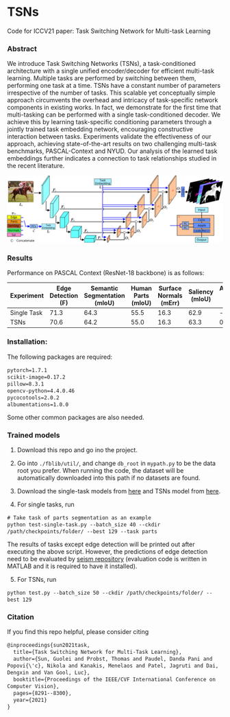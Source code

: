 # TSNs
Code for ICCV21 paper: Task Switching Network for Multi-task Learning

### Abstract
We introduce Task Switching Networks (TSNs), a task-conditioned architecture with a single unified encoder/decoder for efficient multi-task learning. Multiple tasks are performed by switching between them, performing one task at a time. TSNs have a constant number of parameters irrespective of the number of tasks. This scalable yet conceptually simple approach circumvents the overhead and intricacy of task-specific network components in existing works. In fact, we demonstrate for the first time that multi-tasking can be performed with a single task-conditioned decoder. We achieve this by learning task-specific conditioning parameters through a jointly trained task embedding network, encouraging constructive interaction between tasks. Experiments validate the effectiveness of our approach, achieving state-of-the-art results on two challenging multi-task benchmarks, PASCAL-Context and NYUD. Our analysis of the learned task embeddings further indicates a connection to task relationships studied in the recent literature.

![block images](https://github.com/GuoleiSun/TSNs/blob/main/main-plot.png)

### Results
Performance on PASCAL Context (ResNet-18 backbone) is as follows:

|  Experiment   | Edge Detection (F) | Semantic Segmentation (mIoU) | Human Parts (mIoU) | Surface Normals (mErr) | Saliency (mIoU)| Average Drop (%)|
| ------------  | ------------------ | ---------------------------- | ------------------ | ---------------------- | -------------- | --------------- |
|  Single Task  |        71.3        |             64.3             |        55.5        |            16.3        |       62.9     |          -      |
|      TSNs     |        70.6        |             64.2             |        55.0        |            16.3        |       63.3     |         0.30    |

###  Installation:
The following packages are required:
```
pytorch=1.7.1
scikit-image=0.17.2
pillow=8.3.1
opencv-python=4.4.0.46 
pycocotools=2.0.2
albumentations=1.0.0
```
Some other common packages are also needed.

### Trained models
1. Download this repo and go ino the project.

2. Go into `./fblib/util/`, and change `db_root` in `mypath.py` to be the data root you prefer. When running the code, the dataset will be automatically downloaded into this path if no datasets are found.

3. Download the single-task models from [here](https://drive.google.com/drive/folders/1qK1K07upTfWrQxLB2BpzQqoDwnLedPgE?usp=sharing) and TSNs model from [here](https://drive.google.com/drive/folders/1obX7rSvtPx27k4_GJ57DdHkeiv8V1BjK?usp=sharing).

4. For single tasks, run
```
# Take task of parts segmentation as an example
python test-single-task.py --batch_size 40 --ckdir /path/checkpoints/folder/ --best 129 --task parts
```
The results of tasks except edge detection will be printed out after executing the above script. However, the predictions of edge detection need to be evaluated by [seism repository](https://github.com/jponttuset/seism) (evaluation code is written in MATLAB and it is required to have it installed).

5. For TSNs, run
```
python test.py --batch_size 50 --ckdir /path/checkpoints/folder/ --best 129 
```

### Citation
If you find this repo helpful, please consider citing
```
@inproceedings{sun2021task,
  title={Task Switching Network for Multi-Task Learning},
  author={Sun, Guolei and Probst, Thomas and Paudel, Danda Pani and Popovi{\'c}, Nikola and Kanakis, Menelaos and Patel, Jagruti and Dai, Dengxin and Van Gool, Luc},
  booktitle={Proceedings of the IEEE/CVF International Conference on Computer Vision},
  pages={8291--8300},
  year={2021}
}
```

